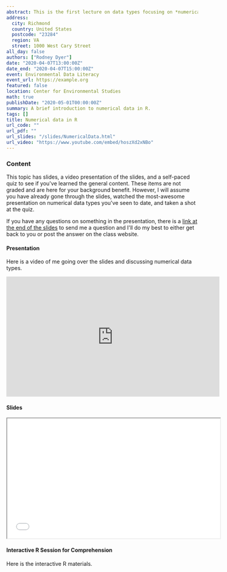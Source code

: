 ```yaml
---
abstract: This is the first lecture on data types focusing on *numerical* data.  This and the following short prework presentations are intended to have you get up-to-speed with the basics of R *before* we start with the class content.
address:
  city: Richmond
  country: United States
  postcode: "23284"
  region: VA
  street: 1000 West Cary Street
all_day: false
authors: ["Rodney Dyer"]
date: "2020-04-07T13:00:00Z"
date_end: "2020-04-07T15:00:00Z"
event: Environmental Data Literacy
event_url: https://example.org
featured: false
location: Center for Environmental Studies
math: true
publishDate: "2020-05-01T00:00:00Z"
summary: A brief introduction to numerical data in R.
tags: []
title: Numerical data in R
url_code: ""
url_pdf: ""
url_slides: "/slides/NumericalData.html"
url_video: "https://www.youtube.com/embed/hoszXd2xNBo"
---
```



### Content

This topic has slides, a video presentation of the slides, and a self-paced quiz to see if you've learned the general content.  These items are not graded and are here for your background benefit.  However, I will assume you have already gone through the slides, watched the most-awesome presentation on numerical data types you've seen to date, and taken a shot at the quiz.  

If you have any questions on something in the presentation, there is a [link at the end of the slides]() to send me a question and I'll do my best to either get back to you or post the answer on the class website.

#### Presentation 

Here is a video of me going over the slides and discussing numerical data types.

<iframe width="560" height="315" src="https://www.youtube.com/embed/hoszXd2xNBo" frameborder="0" allow="accelerometer; autoplay; encrypted-media; gyroscope; picture-in-picture" allowfullscreen></iframe>


#### Slides

<iframe width="560" height="315" src="/slides/NumericalData.html"></iframe>


#### Interactive R Session for Comprehension

Here is the interactive R materials.

